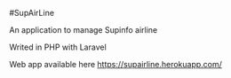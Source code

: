 #SupAirLine

An application to manage Supinfo airline

Writed in PHP with Laravel

Web app available here https://supairline.herokuapp.com/
